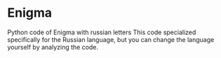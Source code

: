 # Enigma
Python code of Enigma with russian letters 
This code specialized specifically for the Russian language, but you can change the language yourself by analyzing the code.
